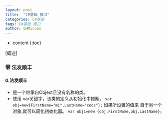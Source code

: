 ```yaml
---
layout: post
title:  "C#基础 接口"
categories: C#基础
tags: C#基础 接口
author: GHMicoos
---
```



* content
{:toc}

[概述]





### 零 法发顺丰

#### **0.法发顺丰**
* 是一个继承自Object且没有名称的类。
* 使用 var关键字，该类的定义从初始化中推断。
`var obj=new{FirstName="mi",LastName="coos"};`
  如果所设置的值来 自于另一个对象,就可以简化初始化器。 
`var obj1=new {obj.FirstName,obj.LastName};`


